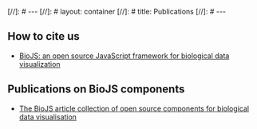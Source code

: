 [//]: # ---
[//]: # layout: container
[//]: # title: Publications
[//]: # ---


How to cite us
--------------

* [BioJS: an open source JavaScript framework for biological data visualization][BioJS-Bioinformatics]


Publications on BioJS components
--------------------------------

* [The BioJS article collection of open source components for biological data visualisation][f1000-collection]

[f1000-collection]: http://f1000research.com/article-collections/BioJS
[BioJS-Bioinformatics]: http://bioinformatics.oxfordjournals.org/content/29/8/1103
